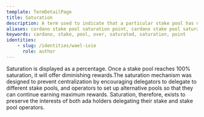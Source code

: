 ```yaml
---
template: TermDetailPage
title: Saturation
description: A term used to indicate that a particular stake pool has more stake delegated to it than is ideal for the network.
aliases: cardano stake pool saturation point, cardano stake pool saturation, cardano stake pool over saturated pools, cardano stake pool over saturation
keywords: cardano, stake, pool, over, saturated, saturation, point
identities: 
    - slug: /identities/wael-ivie
      role: author
---
```


Saturation is displayed as a percentage. Once a stake pool reaches 100% saturation, it will offer diminishing rewards.The saturation mechanism was designed to prevent centralization by encouraging delegators to delegate to different stake pools, and operators to set up alternative pools so that they can continue earning maximum rewards. Saturation, therefore, exists to preserve the interests of both ada holders delegating their stake and stake pool operators.